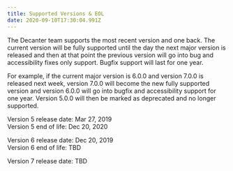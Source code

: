 ```yaml
---
title: Supported Versions & EOL
date: 2020-09-10T17:30:04.991Z
---
```

The Decanter team supports the most recent version and one back. The current version will be fully supported until the day the next major version is released and then at that point the previous version will go into bug and accessibility fixes only support. Bugfix support will last for one year. 

For example, if the current major version is 6.0.0 and version 7.0.0 is released next week, version 7.0.0 will become the new fully supported version and version 6.0.0 will go into bugfix and accessibility support for one year. Version 5.0.0 will then be marked as deprecated and no longer supported.

Version 5 release date: Mar 27, 2019\
Version 5 end of life: Dec 20, 2020

Version 6 release date: Dec 20, 2019\
Version 6 end of life: TBD

Version 7 release date: TBD
